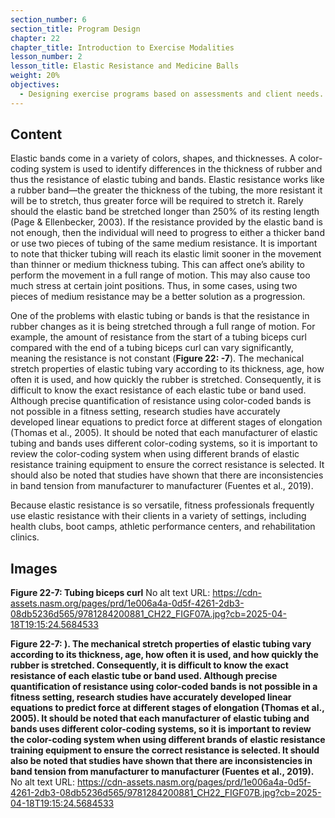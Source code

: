 ```yaml
---
section_number: 6
section_title: Program Design
chapter: 22
chapter_title: Introduction to Exercise Modalities
lesson_number: 2
lesson_title: Elastic Resistance and Medicine Balls
weight: 20%
objectives:
  - Designing exercise programs based on assessments and client needs.
---
```


## Content
Elastic bands come in a variety of colors, shapes, and thicknesses. A color-coding system is used to identify differences in the thickness of rubber and thus the resistance of elastic tubing and bands. Elastic resistance works like a rubber band—the greater the thickness of the tubing, the more resistant it will be to stretch, thus greater force will be required to stretch it. Rarely should the elastic band be stretched longer than 250% of its resting length (Page & Ellenbecker, 2003). If the resistance provided by the elastic band is not enough, then the individual will need to progress to either a thicker band or use two pieces of tubing of the same medium resistance. It is important to note that thicker tubing will reach its elastic limit sooner in the movement than thinner or medium thickness tubing. This can affect one’s ability to perform the movement in a full range of motion. This may also cause too much stress at certain joint positions. Thus, in some cases, using two pieces of medium resistance may be a better solution as a progression.

One of the problems with elastic tubing or bands is that the resistance in rubber changes as it is being stretched through a full range of motion. For example, the amount of resistance from the start of a tubing biceps curl compared with the end of a tubing biceps curl can vary significantly, meaning the resistance is not constant (**Figure 22: -7**). The mechanical stretch properties of elastic tubing vary according to its thickness, age, how often it is used, and how quickly the rubber is stretched. Consequently, it is difficult to know the exact resistance of each elastic tube or band used. Although precise quantification of resistance using color-coded bands is not possible in a fitness setting, research studies have accurately developed linear equations to predict force at different stages of elongation (Thomas et al., 2005). It should be noted that each manufacturer of elastic tubing and bands uses different color-coding systems, so it is important to review the color-coding system when using different brands of elastic resistance training equipment to ensure the correct resistance is selected. It should also be noted that studies have shown that there are inconsistencies in band tension from manufacturer to manufacturer (Fuentes et al., 2019).

Because elastic resistance is so versatile, fitness professionals frequently use elastic resistance with their clients in a variety of settings, including health clubs, boot camps, athletic performance centers, and rehabilitation clinics.

## Images

**Figure 22-7: Tubing biceps curl**
No alt text
URL: https://cdn-assets.nasm.org/pages/prd/1e006a4a-0d5f-4261-2db3-08db5236d565/9781284200881_CH22_FIGF07A.jpg?cb=2025-04-18T19:15:24.5684533

**Figure 22-7: ). The mechanical stretch properties of elastic tubing vary according to its thickness, age, how often it is used, and how quickly the rubber is stretched. Consequently, it is difficult to know the exact resistance of each elastic tube or band used. Although precise quantification of resistance using color-coded bands is not possible in a fitness setting, research studies have accurately developed linear equations to predict force at different stages of elongation (Thomas et al., 2005). It should be noted that each manufacturer of elastic tubing and bands uses different color-coding systems, so it is important to review the color-coding system when using different brands of elastic resistance training equipment to ensure the correct resistance is selected. It should also be noted that studies have shown that there are inconsistencies in band tension from manufacturer to manufacturer (Fuentes et al., 2019).**
No alt text
URL: https://cdn-assets.nasm.org/pages/prd/1e006a4a-0d5f-4261-2db3-08db5236d565/9781284200881_CH22_FIGF07B.jpg?cb=2025-04-18T19:15:24.5684533